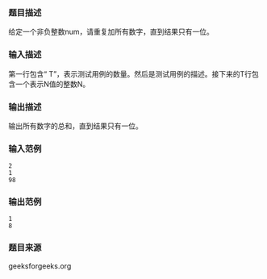 ### 题目描述
给定一个非负整数num，请重复加所有数字，直到结果只有一位。
### 输入描述
第一行包含“ T”，表示测试用例的数量。然后是测试用例的描述。接下来的T行包含一个表示N值的整数N。
### 输出描述
输出所有数字的总和，直到结果只有一位。
### 输入范例
```
2
1
98
```
### 输出范例
```
1
8
```
### 题目来源
geeksforgeeks.org

